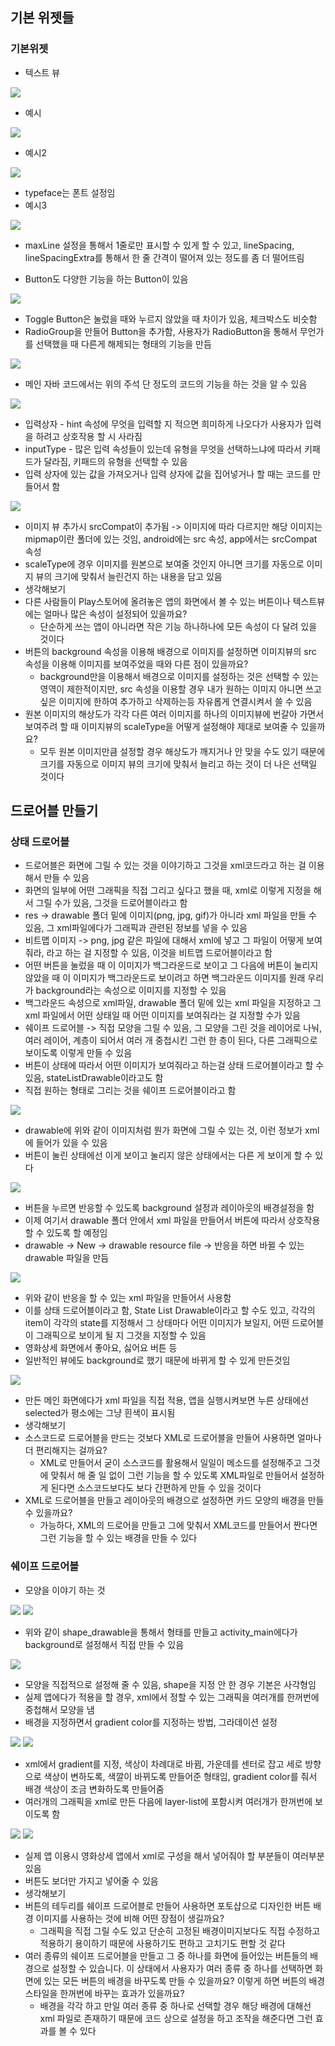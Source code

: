 ## 기본 위젯들
### 기본위젯
- 텍스트 뷰
<img src="https://user-images.githubusercontent.com/32586985/88287255-03407600-cd2d-11ea-9e56-e6de9e99ac2f.PNG">

- 예시
<img src="https://user-images.githubusercontent.com/32586985/88287324-19e6cd00-cd2d-11ea-82aa-482e7bcbc6ee.PNG">

- 예시2
<img src="https://user-images.githubusercontent.com/32586985/88287374-29661600-cd2d-11ea-8110-463f3d78cf5a.PNG">

- typeface는 폰트 설정임
- 예시3
<img src="https://user-images.githubusercontent.com/32586985/88287431-3daa1300-cd2d-11ea-80ca-556da8ed0058.PNG">

- maxLine 설정을 통해서 1줄로만 표시할 수 있게 할 수 있고, lineSpacing, lineSpacingExtra를 통해서 한 줄 간격이 떨어져 있는 정도를 좀 더 떨어뜨림

- Button도 다양한 기능을 하는 Button이 있음
<img src="https://user-images.githubusercontent.com/32586985/88287589-7813b000-cd2d-11ea-839d-ea39405f8a0f.PNG">

- Toggle Button은 눌렀을 때와 누르지 않았을 때 차이가 있음, 체크박스도 비슷함
- RadioGroup을 만들어 Button을 추가함, 사용자가 RadioButton을 통해서 무언가를 선택했을 때 다른게 해제되는 형태의 기능을 만듬
<img src="https://user-images.githubusercontent.com/32586985/88287708-a2656d80-cd2d-11ea-9ef9-a67b4f2bd8ae.PNG">

- 메인 자바 코드에서는 위의 주석 단 정도의 코드의 기능을 하는 것을 알 수 있음
<img src="https://user-images.githubusercontent.com/32586985/88287753-b610d400-cd2d-11ea-9f86-44ee8406a80e.PNG">

- 입력상자 - hint 속성에 무엇을 입력할 지 적으면 희미하게 나오다가 사용자가 입력을 하려고 상호작용 할 시 사라짐
- inputType - 많은 입력 속성들이 있는데 유형을 무엇을 선택하느냐에 따라서 키패드가 달라짐, 키패드의 유형을 선택할 수 있음
- 입력 상자에 있는 값을 가져오거나 입력 상자에 값을 집어넣거나 할 때는 코드를 만들어서 함 
<img src="https://user-images.githubusercontent.com/32586985/88287924-fd976000-cd2d-11ea-882b-93d951957406.PNG">

- 이미지 뷰 추가시 srcCompat이 추가됨 -> 이미지에 따라 다르지만 해당 이미지는 mipmap이란 폴더에 있는 것임, android에는 src 속성, app에서는 srcCompat 속성
- scaleType에 경우 이미지를 원본으로 보여줄 것인지 아니면 크기를 자동으로 이미지 뷰의 크기에 맞춰서 늘린건지 하는 내용을 담고 있음
- 생각해보기
- 다른 사람들이 Play스토어에 올려놓은 앱의 화면에서 볼 수 있는 버튼이나 텍스트뷰에는 얼마나 많은 속성이 설정되어 있을까요?
	- 단순하게 쓰는 앱이 아니라면 작은 기능 하나하나에 모든 속성이 다 달려 있을 것이다
- 버튼의 background 속성을 이용해 배경으로 이미지를 설정하면 이미지뷰의 src 속성을 이용해 이미지를 보여주었을 때와 다른 점이 있을까요?
	- background만을 이용해서 배경으로 이미지를 설정하는 것은 선택할 수 있는 영역이 제한적이지만, src 속성을 이용할 경우 내가 원하는 이미지 아니면 쓰고 싶은 이미지에 한하여 추가하고 삭제하는등 자유롭게 연결시켜서 쓸 수 있음
- 원본 이미지의 해상도가 각각 다른 여러 이미지를 하나의 이미지뷰에 번갈아 가면서 보여주려 할 때 이미지뷰의 scaleType을 어떻게 설정해야 제대로 보여줄 수 있을까요?
	- 모두 원본 이미지만큼 설정할 경우 해상도가 깨지거나 안 맞을 수도 있기 때문에 크기를 자동으로 이미지 뷰의 크기에 맞춰서 늘리고 하는 것이 더 나은 선택일 것이다

## 드로어블 만들기
### 상태 드로어블
- 드로어블은 화면에 그릴 수 있는 것을 이야기하고 그것을 xml코드라고 하는 걸 이용해서 만들 수 있음
- 화면의 일부에 어떤 그래픽을 직접 그리고 싶다고 했을 때, xml로 이렇게 지정을 해서 그릴 수가 있음, 그것을 드로어블이라고 함
- res -> drawable 폴더 밑에 이미지(png, jpg, gif)가 아니라 xml 파일을 만들 수 있음, 그 xml파일에다가 그래픽과 관련된 정보를 넣을 수 있음
- 비트맵 이미지 -> png, jpg 같은 파일에 대해서 xml에 넣고 그 파일이 어떻게 보여줘라, 라고 하는 걸 지정할 수 있음, 이것을 비트맵 드로어블이라고 함
- 어떤 버튼을 눌렀을 때 이 이미지가 백그라운드로 보이고 그 다음에 버튼이 눌리지 않았을 때 이 이미지가 백그라운드로 보이려고 하면 백그라운드 이미지를 원래 우리가 background라는 속성으로 이미지를 지정할 수 있음
- 백그라운드 속성으로 xml파일, drawable 폴더 밑에 있는 xml 파일을 지정하고 그 xml 파일에서 어떤 상태일 때 어떤 이미지를 보여줘라는 걸 지정할 수가 있음 
- 쉐이프 드로어블 -> 직접 모양을 그릴 수 있음, 그 모양을 그린 것을 레이어로 나눠, 여러 레이어, 계층이 되어서 여러 개 중첩시킨 그런 한 층이 된다, 다른 그래픽으로 보이도록 이렇게 만들 수 있음
- 버튼이 상태에 따라서 어떤 이미지가 보여줘라고 하는걸 상태 드로어블이라고 할 수 있음, stateListDrawable이라고도 함 
- 직접 원하는 형태로 그리는 것을 쉐이프 드로어블이라고 함 
<img src="https://user-images.githubusercontent.com/32586985/88289294-ff622300-cd2f-11ea-97a6-ade9094e8c9f.PNG">

- drawable에 위와 같이 이미지처럼 뭔가 화면에 그릴 수 있는 것, 이런 정보가 xml에 들어가 있을 수 있음
- 버튼이 눌린 상태에선 이게 보이고 눌리지 않은 상태에서는 다른 게 보이게 할 수 있다

<img src="https://user-images.githubusercontent.com/32586985/88289402-202a7880-cd30-11ea-82a5-9b50b3741e52.PNG">

- 버튼을 누르면 반응할 수 있도록 background 설정과 레이아웃의 배경설정을 함 
- 이제 여기서 drawable 폴더 안에서 xml 파일을 만들어서 버튼에 따라서 상호작용 할 수 있도록 할 예정임
- drawable -> New -> drawable resource file -> 반응을 하면 바뀔 수 있는 drawable 파일을 만듬

<img src="https://user-images.githubusercontent.com/32586985/88289594-70a1d600-cd30-11ea-8936-e5fe7dc660c0.PNG">

- 위와 같이 반응을 할 수 있는 xml 파일을 만들어서 사용함
- 이를 상태 드로어블이라고 함, State List Drawable이라고 할 수도 있고, 각각의 item이 각각의 state를 지정해서 그 상태마다 어떤 이미지가 보일지, 어떤 드로어블이 그래픽으로 보이게 될 지 그것을 지정할 수 있음
- 영화상세 화면에서 좋아요, 싫어요 버튼 등 
- 일반적인 뷰에도 background로 했기 때문에 바뀌게 할 수 있게 만든것임

<img src="https://user-images.githubusercontent.com/32586985/88289759-b1015400-cd30-11ea-8107-5f747a9dd589.PNG">

- 만든 메인 화면에다가 xml 파일을 직접 적용, 앱을 실행시켜보면 누른 상태에선 selected가 평소에는 그냥 흰색이 표시됨
- 생각해보기
- 소스코드로 드로어블을 만드는 것보다 XML로 드로어블을 만들어 사용하면 얼마나 더 편리해지는 걸까요?
	- XML로 만들어서 굳이 소스코드를 활용해서 일일이 메소드를 설정해주고 그것에 맞춰서 해 줄 일 없이 그런 기능을 할 수 있도록 XML파일로 만들어서 설정하게 된다면 소스코드보다도 보다 간편하게 만들 수 있을 것이다
- XML로 드로어블을 만들고 레이아웃의 배경으로 설정하면 카드 모양의 배경을 만들 수 있을까요?
	- 가능하다, XML의 드로어을 만들고 그에 맞춰서 XML코드를 만들어서 짠다면 그런 기능을 할 수 있는 배경을 만들 수 있다

### 쉐이프 드로어블
- 모양을 이야기 하는 것
<img src="https://user-images.githubusercontent.com/32586985/88290465-cb87fd00-cd31-11ea-9722-06a1ff5b9e94.PNG">
<img src="https://user-images.githubusercontent.com/32586985/88290478-cf1b8400-cd31-11ea-8d64-1c990bdea8b0.PNG">

- 위와 같이 shape_drawable을 통해서 형태를 만들고 activity_main에다가 background로 설정해서 직접 만들 수 있음
<img src="https://user-images.githubusercontent.com/32586985/88290559-ef4b4300-cd31-11ea-986c-ca1c4a72ee35.PNG">

- 모양을 직접적으로 설정해 줄 수 있음, shape을 지정 안 한 경우 기본은 사각형임
- 실제 앱에다가 적용을 할 경우, xml에서 정할 수 있는 그래픽을 여러개를 한꺼번에 중첩해서 모양을 냄
- 배경을 지정하면서 gradient color를 지정하는 방법, 그라데이션 설정
<img src="https://user-images.githubusercontent.com/32586985/88290684-1bff5a80-cd32-11ea-9c6a-9c5a0974e282.PNG">
<img src="https://user-images.githubusercontent.com/32586985/88290703-228dd200-cd32-11ea-8c75-5398f2819455.PNG">

- xml에서 gradient를 지정, 색상이 차례대로 바뀜, 가운데를 센터로 잡고 세로 방향으로 색상이 변하도록, 색깔이 바뀌도록 만들어준 형태임, gradient color를 줘서 배경 색상이 조금 변화하도록 만들어줌
- 여러개의 그래픽을 xml로 만든 다음에 layer-list에 포함시켜 여러개가 한꺼번에 보이도록 함
<img src="https://user-images.githubusercontent.com/32586985/88290869-5c5ed880-cd32-11ea-8164-574f9bb73051.PNG">
<img src="https://user-images.githubusercontent.com/32586985/88290884-61238c80-cd32-11ea-862f-c40cfed909c5.PNG">

- 실제 앱 이용시 영화상세 앱에서 xml로 구성을 해서 넣어줘야 할 부분들이 여러부분 있음
- 버튼도 보더만 가지고 넣어줄 수 있음
- 생각해보기
- 버튼의 테두리를 쉐이프 드로어블로 만들어 사용하면 포토샵으로 디자인한 버튼 배경 이미지를 사용하는 것에 비해 어떤 장점이 생길까요?
	- 그래픽을 직접 그릴 수도 있고 단순히 고정된 배경이미지보다도 직접 수정하고 적용하기 용이하기 때문에 사용하기도 편하고 고치기도 편할 것 같다
- 여러 종류의 쉐이프 드로어블을 만들고 그 중 하나를 화면에 들어있는 버튼들의 배경으로 설정할 수 있습니다. 이 상태에서 사용자가 여러 종류 중 하나를 선택하면 화면에 있는 모든 버튼의 배경을 바꾸도록 만들 수 있을까요? 이렇게 하면 버튼의 배경 스타일을 한꺼번에 바꾸는 효과가 있을까요?
	- 배경을 각각 하고 만일 여러 종류 중 하나로 선택할 경우 해당 배경에 대해선 xml 파일로 존재하기 때문에 코드 상으로 설정을 하고 조작을 해준다면 그런 효과를 볼 수 있다